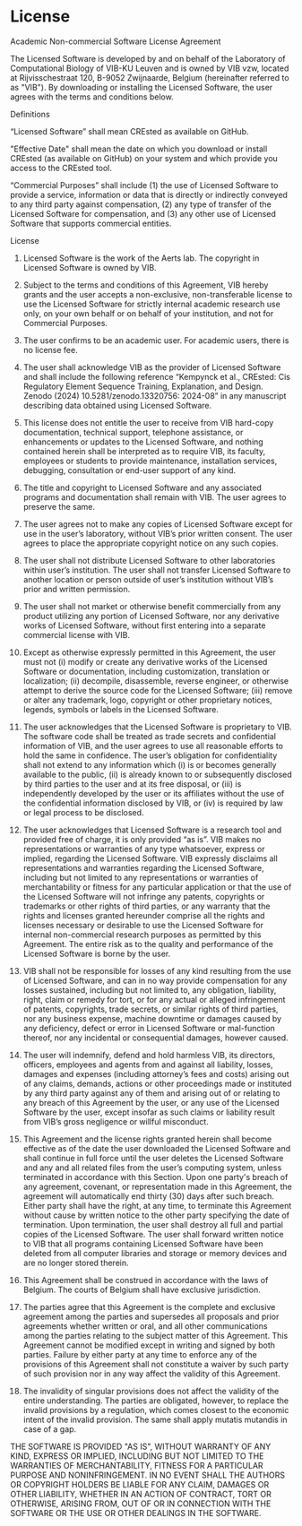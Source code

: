 # License

Academic Non-commercial Software License Agreement

The Licensed Software is developed by and on behalf of the Laboratory of Computational Biology of VIB-KU Leuven and is owned by VIB vzw, located at Rijvisschestraat 120, B-9052 Zwijnaarde, Belgium (hereinafter referred to as "VIB"). By downloading or installing the Licensed Software, the user agrees with the terms and conditions below.

Definitions

“Licensed Software” shall mean CREsted as available on GitHub.

"Effective Date" shall mean the date on which you download or install CREsted (as available on GitHub) on your system and which provide you access to the CREsted tool.

“Commercial Purposes” shall include (1) the use of Licensed Software to provide a service, information or data that is directly or indirectly conveyed to any third party against compensation, (2) any type of transfer of the Licensed Software for compensation, and (3) any other use of Licensed Software that supports commercial entities.

License

1. Licensed Software is the work of the Aerts lab. The copyright in Licensed Software is owned by VIB.

2. Subject to the terms and conditions of this Agreement, VIB hereby grants and the user accepts a non-exclusive, non-transferable license to use the Licensed Software for strictly internal academic research use only, on your own behalf or on behalf of your institution, and not for Commercial Purposes.

3. The user confirms to be an academic user. For academic users, there is no license fee.

4. The user shall acknowledge VIB as the provider of Licensed Software and shall include the following reference “Kempynck et al., CREsted: Cis Regulatory Element Sequence Training, Explanation, and Design. Zenodo (2024) 10.5281/zenodo.13320756: 2024-08” in any manuscript describing data obtained using Licensed Software.

5. This license does not entitle the user to receive from VIB hard-copy documentation, technical support, telephone assistance, or enhancements or updates to the Licensed Software, and nothing contained herein shall be interpreted as to require VIB, its faculty, employees or students to provide maintenance, installation services, debugging, consultation or end-user support of any kind.

6. The title and copyright to Licensed Software and any associated programs and documentation shall remain with VIB. The user agrees to preserve the same.

7. The user agrees not to make any copies of Licensed Software except for use in the user’s laboratory, without VIB’s prior written consent. The user agrees to place the appropriate copyright notice on any such copies.

8. The user shall not distribute Licensed Software to other laboratories within user’s institution. The user shall not transfer Licensed Software to another location or person outside of user’s institution without VIB’s prior and written permission.

9. The user shall not market or otherwise benefit commercially from any product utilizing any portion of Licensed Software, nor any derivative works of Licensed Software, without first entering into a separate commercial license with VIB.

10. Except as otherwise expressly permitted in this Agreement, the user must not (i) modify or create any derivative works of the Licensed Software or documentation, including customization, translation or localization; (ii) decompile, disassemble, reverse engineer, or otherwise attempt to derive the source code for the Licensed Software; (iii) remove or alter any trademark, logo, copyright or other proprietary notices, legends, symbols or labels in the Licensed Software.

11. The user acknowledges that the Licensed Software is proprietary to VIB. The software code shall be treated as trade secrets and confidential information of VIB, and the user agrees to use all reasonable efforts to hold the same in confidence. The user’s obligation for confidentiality shall not extend to any information which (i) is or becomes generally available to the public, (ii) is already known to or subsequently disclosed by third parties to the user and at its free disposal, or (iii) is independently developed by the user or its affiliates without the use of the confidential information disclosed by VIB, or (iv) is required by law or legal process to be disclosed.

12. The user acknowledges that Licensed Software is a research tool and provided free of charge, it is only provided “as is”. VIB makes no representations or warranties of any type whatsoever, express or implied, regarding the Licensed Software. VIB expressly disclaims all representations and warranties regarding the Licensed Software, including but not limited to any representations or warranties of merchantability or fitness for any particular application or that the use of the Licensed Software will not infringe any patents, copyrights or trademarks or other rights of third parties, or any warranty that the rights and licenses granted hereunder comprise all the rights and licenses necessary or desirable to use the Licensed Software for internal non-commercial research purposes as permitted by this Agreement. The entire risk as to the quality and performance of the Licensed Software is borne by the user.

13. VIB shall not be responsible for losses of any kind resulting from the use of Licensed Software, and can in no way provide compensation for any losses sustained, including but not limited to, any obligation, liability, right, claim or remedy for tort, or for any actual or alleged infringement of patents, copyrights, trade secrets, or similar rights of third parties, nor any business expense, machine downtime or damages caused by any deficiency, defect or error in Licensed Software or mal-function thereof, nor any incidental or consequential damages, however caused.

14. The user will indemnify, defend and hold harmless VIB, its directors, officers, employees and agents from and against all liability, losses, damages and expenses (including attorney’s fees and costs) arising out of any claims, demands, actions or other proceedings made or instituted by any third party against any of them and arising out of or relating to any breach of this Agreement by the user, or any use of the Licensed Software by the user, except insofar as such claims or liability result from VIB’s gross negligence or willful misconduct.

15. This Agreement and the license rights granted herein shall become effective as of the date the user downloaded the Licensed Software and shall continue in full force until the user deletes the Licensed Software and any and all related files from the user’s computing system, unless terminated in accordance with this Section. Upon one party's breach of any agreement, covenant, or representation made in this Agreement, the agreement will automatically end thirty (30) days after such breach. Either party shall have the right, at any time, to terminate this Agreement without cause by written notice to the other party specifying the date of termination. Upon termination, the user shall destroy all full and partial copies of the Licensed Software. The user shall forward written notice to VIB that all programs containing Licensed Software have been deleted from all computer libraries and storage or memory devices and are no longer stored therein.

16. This Agreement shall be construed in accordance with the laws of Belgium. The courts of Belgium shall have exclusive jurisdiction.

17. The parties agree that this Agreement is the complete and exclusive agreement among the parties and supersedes all proposals and prior agreements whether written or oral, and all other communications among the parties relating to the subject matter of this Agreement. This Agreement cannot be modified except in writing and signed by both parties. Failure by either party at any time to enforce any of the provisions of this Agreement shall not constitute a waiver by such party of such provision nor in any way affect the validity of this Agreement.

18. The invalidity of singular provisions does not affect the validity of the entire understanding. The parties are obligated, however, to replace the invalid provisions by a regulation, which comes closest to the economic intent of the invalid provision. The same shall apply mutatis mutandis in case of a gap.

THE SOFTWARE IS PROVIDED "AS IS", WITHOUT WARRANTY OF ANY KIND, EXPRESS OR
IMPLIED, INCLUDING BUT NOT LIMITED TO THE WARRANTIES OF MERCHANTABILITY,
FITNESS FOR A PARTICULAR PURPOSE AND NONINFRINGEMENT. IN NO EVENT SHALL THE
AUTHORS OR COPYRIGHT HOLDERS BE LIABLE FOR ANY CLAIM, DAMAGES OR OTHER
LIABILITY, WHETHER IN AN ACTION OF CONTRACT, TORT OR OTHERWISE, ARISING FROM,
OUT OF OR IN CONNECTION WITH THE SOFTWARE OR THE USE OR OTHER DEALINGS IN
THE SOFTWARE.
